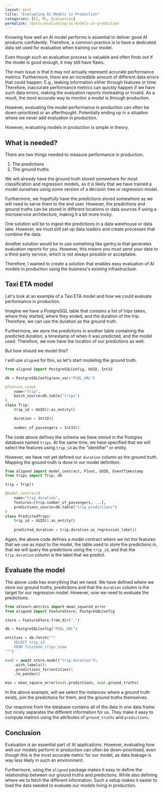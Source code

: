 ```yaml
---
layout: post
title: "Evaluating AI Models in Production"
categories: [AI, ML, Evaluation]
permalink: /posts/evaluating-ai-models-in-production
---
```


Knowing how well an AI model performs is essential to deliver good AI products confidently. Therefore, a common practice is to have a dedicated data set used for evaluation when training our model.

Even though such an evaluation process is valuable and often finds out if the model is good enough, it may still have flaws.

The main issue is that it may not actually represent accurate performance metrics. Furthermore, there are an incredible amount of different data errors that could happen. E.g., leaking information either through features or time. 
Therefore, inaccurate performance metrics can quickly happen if we have such data errors, making the evaluation reports misleading or invalid. 
As a result, the most accurate way to monitor a model is through production.

However, evaluating the model performance in production can often be down-prioritized or an afterthought. Potentially ending up in a situation where we never add evaluation in production.

However, evaluating models in production is simple in theory.

## What is needed?
There are two things needed to measure performance in production.

1. The predictions
2. The ground truths

We will already have the ground truth stored somewhere for most classification and regression models, as it is likely that we have trained a model ourselves using some version of a decision tree or regression model. 

Furthermore, we hopefully have the predictions stored somewhere as we will need to serve them to the end user. However, the predictions and ground truths can be stored in different locations or data sources if using a microservice architecture, making it a bit more tricky.

One solution will be to ingest the predictions in a data warehouse or data lake. However, we must still set up data loaders and create processes that combine the data.

Another solution would be to use something like gantry.io that generates evaluation reports for you. However, this means you must send your data to a third-party service, which is not always possible or acceptable.

Therefore, I wanted to create a solution that enables easy evaluation of AI models in production using the business's existing infrastructure.

## Taxi ETA model
Let's look at an example of a Taxi ETA model and how we could evaluate performance in production.

Imagine we have a PostgreSQL table that contains a list of trips taken, where they started, where they ended, and the duration of the trip. Therefore, we can use the duration as the ground truth.

Furthermore, we store the predictions in another table containing the predicted duration, a timestamp of when it was predicted, and the model used. Therefore, we now have the location of our predictions as well.

But how should we model this?

I will use `aligned` for this, so let's start modeling the ground truth.

```python
from aligned import PostgreSQLConfig, UUID, Int32

db = PostgreSQLConfig(env_var="PSQL_URL")

@feature_view(
	name="trip",
	batch_source=db.table("trips")
)
class Trip:
	trip_id = UUID().as_entity()

	duration = Int32()
	
	number_of_passengers = Int32()
```

The code above defines the schema we have stored in the Postgres database named `trips`. At the same time, we have specified that we will select the features using `trip_id` as the "identifier" or entity. 

However, we have not yet defined our `duration` column as the ground truth. Mapping the ground truth is done in our model definition.

```python
from aligned import model_contract, Float, UUID, EventTimestamp
from trips import Trip, db

trip = Trip()

@model_contract(
	name="trip_duration",
	features=[trip.number_of_passengers, ...],
	predictions_source=db.table("trip_predictions")
)
class PredictedTrips:
	trip_id = UUID().as_entity()
	
	predicted_duration = trip.duration.as_regression_label()
```

Again, the above code defines a model contract where we list the features that we use as input to the model, the table used to store the predictions in, that we will query the predictions using the `trip_id`, and that the `trip.duration` column is the label that we predict.

## Evaluate the model
The above code has everything that we need. We have defined where we store our ground truths, predictions and that the `duration`  column is the target for our regression model. However, now we need to evaluate the predictions.

```python
from sklearn.metrics import mean_squared_error
from aligned import FeatureStore, PostgreSQLConfig

store = FeatureStore.from_dir(".")

db = PostgreSQLConfig("PSQL_URL")

entities = db.fetch("""
	SELECT trip_id
	FROM finished_trips_view
""")

eval = await store.model("trip_duration")\
	.with_labels()\
	.predictions_for(entities)\
	.to_pandas()

mse = mean_square_error(eval.predictions, eval.ground_truths)
```

In the above example, will we select the instances where a ground truth exists, join the predictions for them, and the ground truths themselves.

Our response from the database contains all of the data in one data frame but nicely separates the different information for us. They make it easy to compute metrics using the attributes of `ground_truths` and `predictions`.

## Conclusion
Evaluation is an essential part of AI applications. However, evaluating how well our models perform in production can often be down-prioritised, even though this is the most accurate metric for our model, as data leakage is way less likely in such an environment.

Furthermore, using the `aligned` package makes it easy to define the relationship between our ground truths and predictions. While also defining where we to fetch the different information. Such a setup makes it easier to load the data needed to evaluate our models living in production.
